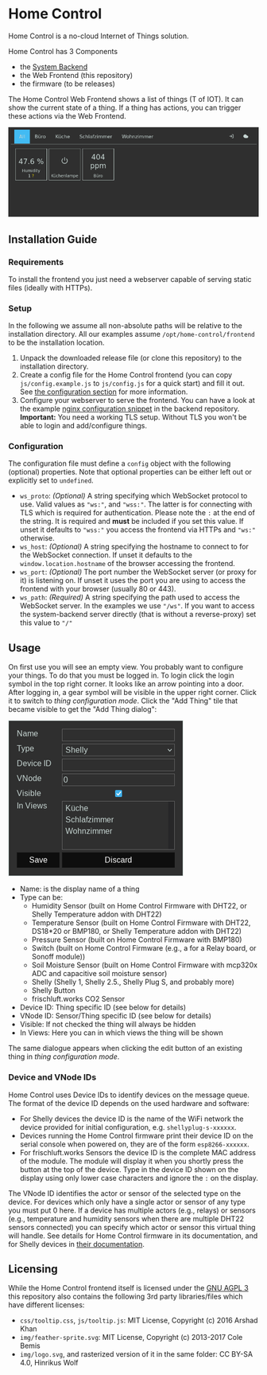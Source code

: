 # Home Control

Home Control is a no-cloud Internet of Things solution. 

Home Control has 3 Components
- the [System Backend](https://github.com/iot-home-control/system-backend)
- the Web Frontend (this repository)
- the firmware (to be releases)

The Home Control Web Frontend shows a list of things (T of IOT). It can show the current state of a thing.
If a thing has actions, you can trigger these actions via the Web Frontend.

![Screenshot of the Web Frontend](doc/demo.png)
## Installation Guide
### Requirements
To install the frontend you just need a webserver capable of serving static files (ideally with HTTPs).

### Setup
In the following we assume all non-absolute paths will be relative to the installation directory.
All our examples assume `/opt/home-control/frontend` to be the installation location.

1. Unpack the downloaded release file (or clone this repository) to the installation directory.
1. Create a config file for the Home Control frontend (you can copy `js/config.example.js` to `js/config.js` for a quick start) and fill it out.
   See [the configuration section](#Configuration) for more information.
1. Configure your webserver to serve the frontend.
   You can have a look at the example [nginx configuration snippet](../system-backend/examples/nginx-home-control-snippet.conf) in the backend repository.
   **Important:** You need a working TLS setup.
   Without TLS you won't be able to login and add/configure things.

### Configuration
The configuration file must define a `config` object with the following (optional) properties.
Note that optional properties can be either left out or explicitly set to `undefined`.

- `ws_proto`: *(Optional)* A string specifying which WebSocket protocol to use.
  Valid values as `"ws:"`, and `"wss:"`.
  The latter is for connecting with TLS which is required for authentication. 
  Please note the `:` at the end of the string.
  It is required and **must** be included if you set this value.
  If unset it defaults to `"wss:"` you access the frontend via HTTPs and `"ws:"` otherwise.
- `ws_host`: *(Optional)* A string specifying the hostname to connect to for the WebSocket connection.
  If unset it defaults to the `window.location.hostname` of the browser accessing the frontend.
- `ws_port`: *(Optional)* The port number the WebSocket server (or proxy for it) is listening on.
  If unset it uses the port you are using to access the frontend with your browser (usually 80 or 443).
- `ws_path`: *(Required)* A string specifying the path used to access the WebSocket server.
  In the examples we use `"/ws"`.
  If you want to access the system-backend server directly (that is without a reverse-proxy) set this value to `"/"`
 

## Usage
On first use you will see an empty view.
You probably want to configure your things.
To do that you must be logged in.
To login click the login symbol in the top right corner.
It looks like an arrow pointing into a door.
After logging in, a gear symbol will be visible in the upper right corner.
Click it to switch to *thing configuration mode*.
Click the "Add Thing" tile that became visible to get the "Add Thing dialog":

![](doc/create-dialogue.png)

- Name: is the display name of a thing
- Type can be:
  * Humidity Sensor (built on Home Control Firmware with DHT22, or Shelly Temperature addon with DHT22)
  * Temperature Sensor (built on Home Control Firmware with DHT22, DS18*20 or BMP180, or Shelly Temperature addon with DHT22)
  * Pressure Sensor (built on Home Control Firmware with BMP180)  
  * Switch (built on Home Control Firmware (e.g., a for a  Relay board, or Sonoff module))
  * Soil Moisture Sensor (built on Home Control Firmware with mcp320x ADC and capacitive soil moisture sensor)
  * Shelly (Shelly 1, Shelly 2.5., Shelly Plug S, and probably more)
  * Shelly Button
  * frischluft.works CO2 Sensor
- Device ID: Thing specific ID (see below for details)
- VNode ID: Sensor/Thing specific ID (see below for details)
- Visible: If not checked the thing will always be hidden
- In Views: Here you can in which views the thing will be shown

The same dialogue appears when clicking the edit button of an existing thing in *thing configuration mode*.

### Device and VNode IDs
Home Control uses Device IDs to identify devices on the message queue.
The format of the device ID depends on the used hardware and software:
- For Shelly devices the device ID is the name of the WiFi network the device provided for initial configuration, e.g. `shellyplug-s-xxxxxx`.
- Devices running the Home Control firmware print their device ID on the serial console when powered on, they are of the form `esp8266-xxxxxx`.
- For frischluft.works Sensors the device ID is the complete MAC address of the module.
  The module will display it when you shortly press the button at the top of the device.
  Type in the device ID shown on the display using only lower case characters and ignore the `:` on the display.    
    
The VNode ID identifies the actor or sensor of the selected type on the device.
For devices which only have a single actor or sensor of any type you must put 0 here.
If a device has multiple actors (e.g., relays) or sensors (e.g., temperature and humidity sensors when there are multiple DHT22 sensors connected) you can specify which actor or sensor this virtual thing will handle.
See details for Home Control firmware in its documentation, and for Shelly devices in [their documentation](https://shelly-api-docs.shelly.cloud/).

## Licensing
While the Home Control frontend itself is licensed under the [GNU AGPL 3](LICENSE) this repository also contains the following 3rd party libraries/files which have different licenses:
- `css/tooltip.css`, `js/tooltip.js`: MIT License, Copyright (c) 2016 Arshad Khan
- `img/feather-sprite.svg`: MIT License, Copyright (c) 2013-2017 Cole Bemis
- `img/logo.svg`, and rasterized version of it in the same folder: CC BY-SA 4.0, Hinrikus Wolf
